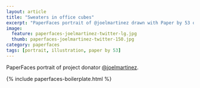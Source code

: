```yaml
---
layout: article
title: "Sweaters in office cubes"
excerpt: "PaperFaces portrait of @joelmartinez drawn with Paper by 53 on an iPad."
image: 
  feature: paperfaces-joelmartinez-twitter-lg.jpg
  thumb: paperfaces-joelmartinez-twitter-150.jpg
category: paperfaces
tags: [portrait, illustration, paper by 53]
---
```


PaperFaces portrait of project donator [@joelmartinez](http://twitter.com/joelmartinez).

{% include paperfaces-boilerplate.html %}